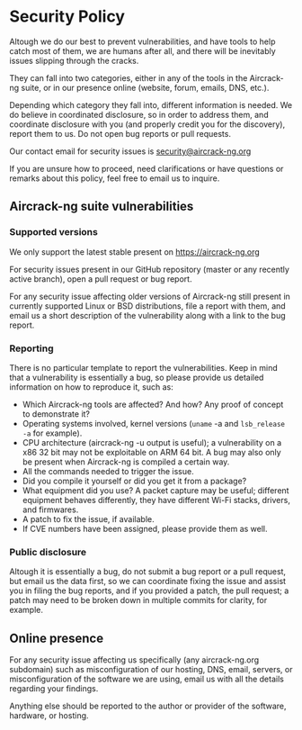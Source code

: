 # Security Policy

Altough we do our best to prevent vulnerabilities, and have tools
to help catch most of them, we are humans after all, and there will
be inevitably issues slipping through the cracks.

They can fall into two categories, either in any of the tools in the
Aircrack-ng suite, or in our presence online (website, forum, emails,
DNS, etc.).

Depending which category they fall into, different information is
needed. We do believe in coordinated disclosure, so in order to address
them, and coordinate disclosure with you (and properly credit you for
the discovery), report them to us. Do not open bug reports or pull
requests.

Our contact email for security issues is security@aircrack-ng.org

If you are unsure how to proceed, need clarifications or have
questions or remarks about this policy, feel free to email us to inquire.

## Aircrack-ng suite vulnerabilities
### Supported versions

We only support the latest stable present on https://aircrack-ng.org

For security issues present in our GitHub repository (master or any
recently active branch), open a pull request or bug report.

For any security issue affecting older versions of Aircrack-ng still
present in currently supported Linux or BSD distributions, file a report
with them, and email us a short description of the vulnerability along
with a link to the bug report.

### Reporting

There is no particular template to report the vulnerabilities. Keep in
mind that a vulnerability is essentially a bug, so please provide us
detailed information on how to reproduce it, such as:

- Which Aircrack-ng tools are affected? And how? Any proof of concept
to demonstrate it?
- Operating systems involved, kernel versions (`uname` -a and 
`lsb_release -a` for example).
- CPU architecture (aircrack-ng -u output is useful); a vulnerability
on a x86 32 bit may not be exploitable on ARM 64 bit. A bug may also
only be present when Aircrack-ng is compiled a certain way.
- All the commands needed to trigger the issue.
- Did you compile it yourself or did you get it from a package?
- What equipment did you use? A packet capture may be useful; different
equipment behaves differently, they have different Wi-Fi stacks, drivers,
and firmwares.
- A patch to fix the issue, if available.
- If CVE numbers have been assigned, please provide them as well.

### Public disclosure

Altough it is essentially a bug, do not submit a bug report or a pull
request, but email us the data first, so we can coordinate fixing the
issue and assist you in filing the bug reports, and if you provided a
patch, the pull request; a patch may need to be broken down in multiple
commits for clarity, for example.

## Online presence

For any security issue affecting us specifically (any aircrack-ng.org
subdomain) such as misconfiguration of our hosting, DNS, email, servers,
or misconfiguration of the software we are using, email us with all the
details regarding your findings.

Anything else should be reported to the author or provider of the software,
hardware, or hosting.
